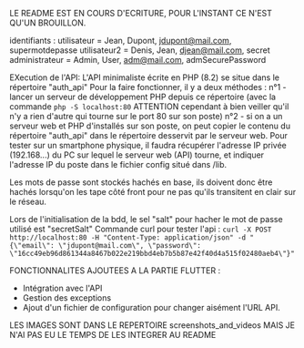 LE README EST EN COURS D'ECRITURE, POUR L'INSTANT CE N'EST QU'UN BROUILLON.

identifiants :
utilisateur = Jean, Dupont, jdupont@mail.com, supermotdepasse
utilisateur2 = Denis, Jean, djean@mail.com, secret
administrateur = Admin, User, adm@mail.com, admSecurePassword

EXecution de l'API: 
L'API minimaliste écrite en PHP (8.2) se situe dans le répertoire "auth_api"
Pour la faire fonctionner, il y a deux méthodes :
n°1 - lancer un serveur de développement PHP depuis ce répertoire (avec la commande `php -S localhost:80` ATTENTION cependant à bien veiller qu'il n'y a rien d'autre qui tourne sur le port 80 sur son poste)
n°2 - si on a un serveur web et PHP d'installés sur son poste, on peut copier le contenu du répertoire "auth_api" dans le répertoire desservit par le serveur web.
Pour tester sur un smartphone physique, il faudra récupérer l'adresse IP privée (192.168...) du PC sur lequel le serveur web (API) tourne, et indiquer l'adresse IP du poste
dans le fichier config situé dans /lib.

Les mots de passe sont stockés hachés en base, ils doivent donc être hachés lorsqu'on les tape côté front pour ne pas qu'ils transitent en clair sur le réseau.

Lors de l'initialisation de la bdd, le sel "salt" pour hacher le mot de passe utilisé est "secretSalt"
Commande curl pour tester l'api : `curl -X POST http://localhost:80 -H "Content-Type: application/json" -d "{\"email\": \"jdupont@mail.com\", \"password\": \"16cc49eb96d861344a8467b022e219bbd4eb7b5b87e42f40d4a515f02480aeb4\"}"`

FONCTIONNALITES AJOUTEES A LA PARTIE FLUTTER : 
- Intégration avec l'API
- Gestion des exceptions
- Ajout d'un fichier de configuration pour changer aisément l'URL API.

LES IMAGES SONT DANS LE REPERTOIRE screenshots_and_videos
MAIS JE N'AI PAS EU LE TEMPS DE LES INTEGRER AU README